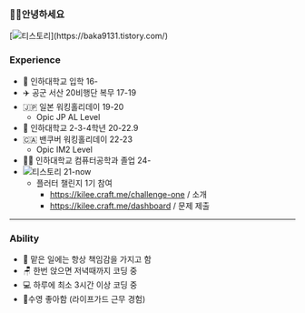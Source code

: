 ### 🤜🫷안녕하세요

[![티스토리](https://img.shields.io/badge/티스토리-FF9E0F?style=for-the-badge&logo=tistory&logoColor=white")](https://baka9131.tistory.com/)

### Experience

+ 🏫 인하대학교 입학 16-
+ ✈️ 공군 서산 20비행단 복무 17-19
+ 🇯🇵 일본 워킹홀리데이 19-20
  + Opic JP AL Level
+ 🏫 인하대학교 2-3-4학년 20-22.9
+ 🇨🇦 밴쿠버 워킹홀리데이 22-23
  + Opic IM2 Level
+ 🧑‍🎓 인하대학교 컴퓨터공학과 졸업 24-
+ ![티스토리](https://img.shields.io/badge/flutter-02569B?style=for-the-badge&logo=flutter&logoColor=white") 21-now
  + 플러터 챌린지 1기 참여
    + https://kilee.craft.me/challenge-one / 소개
    + https://kilee.craft.me/dashboard / 문제 제출

---

### Ability

+ 💪 맡은 일에는 항상 책임감을 가지고 함
+ 🪑 한번 앉으면 저녁때까지 코딩 중
+ 💻 하루에 최소 3시간 이상 코딩 중
+ 🐬수영 좋아함 (라이프가드 근무 경험)
